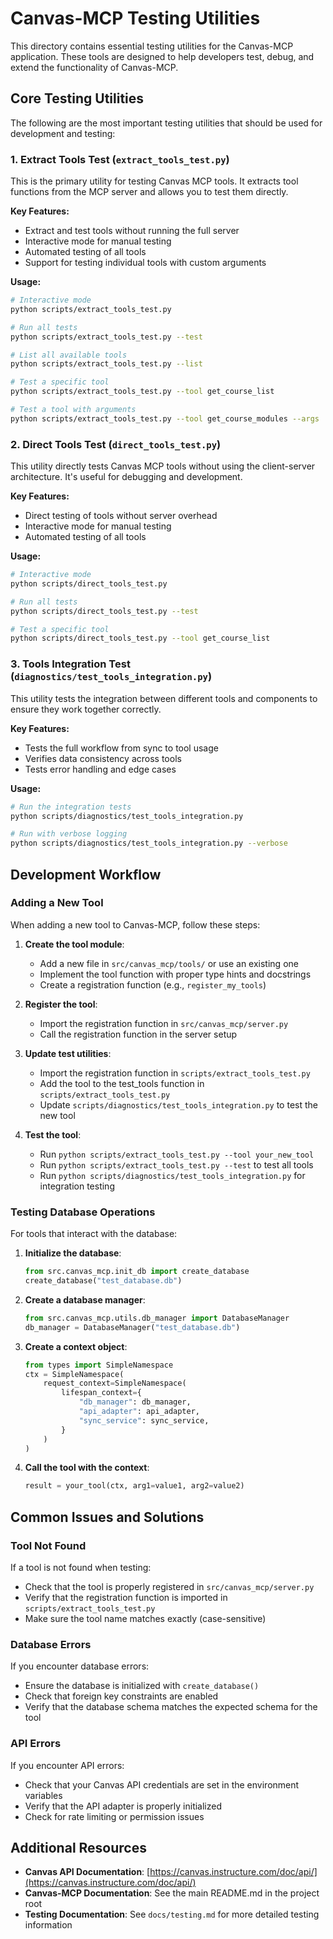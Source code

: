 # Canvas-MCP Testing Utilities

This directory contains essential testing utilities for the Canvas-MCP application. These tools are designed to help developers test, debug, and extend the functionality of Canvas-MCP.

## Core Testing Utilities

The following are the most important testing utilities that should be used for development and testing:

### 1. Extract Tools Test (`extract_tools_test.py`)

This is the primary utility for testing Canvas MCP tools. It extracts tool functions from the MCP server and allows you to test them directly.

**Key Features:**
- Extract and test tools without running the full server
- Interactive mode for manual testing
- Automated testing of all tools
- Support for testing individual tools with custom arguments

**Usage:**
```bash
# Interactive mode
python scripts/extract_tools_test.py

# Run all tests
python scripts/extract_tools_test.py --test

# List all available tools
python scripts/extract_tools_test.py --list

# Test a specific tool
python scripts/extract_tools_test.py --tool get_course_list

# Test a tool with arguments
python scripts/extract_tools_test.py --tool get_course_modules --args '{"course_id": 1}'
```

### 2. Direct Tools Test (`direct_tools_test.py`)

This utility directly tests Canvas MCP tools without using the client-server architecture. It's useful for debugging and development.

**Key Features:**
- Direct testing of tools without server overhead
- Interactive mode for manual testing
- Automated testing of all tools

**Usage:**
```bash
# Interactive mode
python scripts/direct_tools_test.py

# Run all tests
python scripts/direct_tools_test.py --test

# Test a specific tool
python scripts/direct_tools_test.py --tool get_course_list
```

### 3. Tools Integration Test (`diagnostics/test_tools_integration.py`)

This utility tests the integration between different tools and components to ensure they work together correctly.

**Key Features:**
- Tests the full workflow from sync to tool usage
- Verifies data consistency across tools
- Tests error handling and edge cases

**Usage:**
```bash
# Run the integration tests
python scripts/diagnostics/test_tools_integration.py

# Run with verbose logging
python scripts/diagnostics/test_tools_integration.py --verbose
```

## Development Workflow

### Adding a New Tool

When adding a new tool to Canvas-MCP, follow these steps:

1. **Create the tool module**:
   - Add a new file in `src/canvas_mcp/tools/` or use an existing one
   - Implement the tool function with proper type hints and docstrings
   - Create a registration function (e.g., `register_my_tools`)

2. **Register the tool**:
   - Import the registration function in `src/canvas_mcp/server.py`
   - Call the registration function in the server setup

3. **Update test utilities**:
   - Import the registration function in `scripts/extract_tools_test.py`
   - Add the tool to the test_tools function in `scripts/extract_tools_test.py`
   - Update `scripts/diagnostics/test_tools_integration.py` to test the new tool

4. **Test the tool**:
   - Run `python scripts/extract_tools_test.py --tool your_new_tool`
   - Run `python scripts/extract_tools_test.py --test` to test all tools
   - Run `python scripts/diagnostics/test_tools_integration.py` for integration testing

### Testing Database Operations

For tools that interact with the database:

1. **Initialize the database**:
   ```python
   from src.canvas_mcp.init_db import create_database
   create_database("test_database.db")
   ```

2. **Create a database manager**:
   ```python
   from src.canvas_mcp.utils.db_manager import DatabaseManager
   db_manager = DatabaseManager("test_database.db")
   ```

3. **Create a context object**:
   ```python
   from types import SimpleNamespace
   ctx = SimpleNamespace(
       request_context=SimpleNamespace(
           lifespan_context={
               "db_manager": db_manager,
               "api_adapter": api_adapter,
               "sync_service": sync_service,
           }
       )
   )
   ```

4. **Call the tool with the context**:
   ```python
   result = your_tool(ctx, arg1=value1, arg2=value2)
   ```

## Common Issues and Solutions

### Tool Not Found

If a tool is not found when testing:
- Check that the tool is properly registered in `src/canvas_mcp/server.py`
- Verify that the registration function is imported in `scripts/extract_tools_test.py`
- Make sure the tool name matches exactly (case-sensitive)

### Database Errors

If you encounter database errors:
- Ensure the database is initialized with `create_database()`
- Check that foreign key constraints are enabled
- Verify that the database schema matches the expected schema for the tool

### API Errors

If you encounter API errors:
- Check that your Canvas API credentials are set in the environment variables
- Verify that the API adapter is properly initialized
- Check for rate limiting or permission issues

## Additional Resources

- **Canvas API Documentation**: [https://canvas.instructure.com/doc/api/](https://canvas.instructure.com/doc/api/)
- **Canvas-MCP Documentation**: See the main README.md in the project root
- **Testing Documentation**: See `docs/testing.md` for more detailed testing information
